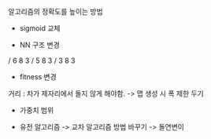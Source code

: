 알고리즘의 정확도를 높이는 방법

- sigmoid 교체 

- NN 구조 변경

/ 6 8 3 
/ 5 8 3 
/ 3 8 3  

- fitness 변경

거리 : 
차가 제자리에서 돌지 않게 해야함. -> 맵 생성 시 폭 제한 두기

- 가중치 범위

- 유전 알고리즘 
-> 교차 알고리즘 방법 바꾸기
-> 돌연변이
